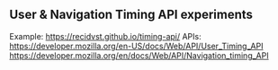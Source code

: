 ## User & Navigation Timing API experiments
Example:
https://recidvst.github.io/timing-api/
APIs:
https://developer.mozilla.org/en-US/docs/Web/API/User_Timing_API
https://developer.mozilla.org/en/docs/Web/API/Navigation_timing_API
